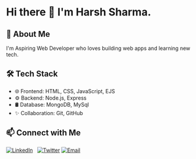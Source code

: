 # Hi there 👋 I'm Harsh Sharma.

## 🚀 About Me
I'm Aspiring Web Developer who loves building web apps and learning new tech.

## 🛠️ Tech Stack
- 🌐 Frontend: HTML, CSS, JavaScript, EJS
- ⚙️ Backend: Node.js, Express
- 🛢️ Database: MongoDB, MySql
- ✨ Collaboration: Git, GitHub

## 📫 Connect with Me  
[![LinkedIn](https://img.shields.io/badge/LinkedIn-0077B5?style=for-the-badge&logo=linkedin&logoColor=white)](https://www.linkedin.com/in/harsh-sharma-b9932933b/?utm_source=share&utm_campaign=share_via&utm_content=profile&utm_medium=android_app)  
[![Twitter](https://img.shields.io/badge/Twitter-1DA1F2?style=for-the-badge&logo=twitter&logoColor=white)](https://x.com/hsharma4090?t=dJ_uANhDXV08yaL8wwNEtA&s=09)            [![Email](https://img.shields.io/badge/Email-D14836?style=for-the-badge&logo=gmail&logoColor=white)](mailto:hsharma4090@gmail.com)  




